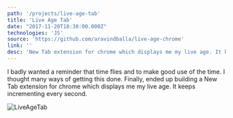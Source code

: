 ```yaml
---
path: '/projects/live-age-tab'
title: 'Live Age Tab'
date: "2017-11-20T18:30:00.000Z"
technologies: 'JS'
source: 'https://github.com/aravindballa/live-age-chrome'
link: ''
desc: 'New Tab extension for chrome which displays me my live age. It keeps incrementing for every second. A quick one!'
---
```


I badly wanted a reminder that time flies and to make good use of the time. I thought many ways of getting this done. Finally, ended up building a New Tab extension for chrome which displays me my live age. It keeps incrementing every second.

![LiveAgeTab](https://imgur.com/BkltMN2.png)


